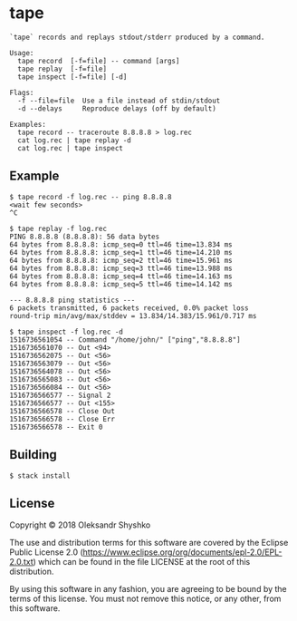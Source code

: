 # tape
```
`tape` records and replays stdout/stderr produced by a command.

Usage:
  tape record  [-f=file] -- command [args]
  tape replay  [-f=file]
  tape inspect [-f=file] [-d]

Flags:
  -f --file=file  Use a file instead of stdin/stdout
  -d --delays     Reproduce delays (off by default)

Examples:
  tape record -- traceroute 8.8.8.8 > log.rec
  cat log.rec | tape replay -d
  cat log.rec | tape inspect
```

## Example
```
$ tape record -f log.rec -- ping 8.8.8.8
<wait few seconds>
^C

$ tape replay -f log.rec
PING 8.8.8.8 (8.8.8.8): 56 data bytes
64 bytes from 8.8.8.8: icmp_seq=0 ttl=46 time=13.834 ms
64 bytes from 8.8.8.8: icmp_seq=1 ttl=46 time=14.210 ms
64 bytes from 8.8.8.8: icmp_seq=2 ttl=46 time=15.961 ms
64 bytes from 8.8.8.8: icmp_seq=3 ttl=46 time=13.988 ms
64 bytes from 8.8.8.8: icmp_seq=4 ttl=46 time=14.163 ms
64 bytes from 8.8.8.8: icmp_seq=5 ttl=46 time=14.142 ms

--- 8.8.8.8 ping statistics ---
6 packets transmitted, 6 packets received, 0.0% packet loss
round-trip min/avg/max/stddev = 13.834/14.383/15.961/0.717 ms

$ tape inspect -f log.rec -d
1516736561054 -- Command "/home/john/" ["ping","8.8.8.8"]
1516736561070 -- Out <94>
1516736562075 -- Out <56>
1516736563079 -- Out <56>
1516736564078 -- Out <56>
1516736565083 -- Out <56>
1516736566084 -- Out <56>
1516736566577 -- Signal 2
1516736566577 -- Out <155>
1516736566578 -- Close Out
1516736566578 -- Close Err
1516736566578 -- Exit 0
```

## Building

```
$ stack install
```

## License

Copyright © 2018 Oleksandr Shyshko

The use and distribution terms for this software are covered by the
Eclipse Public License 2.0 (https://www.eclipse.org/org/documents/epl-2.0/EPL-2.0.txt)
which can be found in the file LICENSE at the root of this distribution.

By using this software in any fashion, you are agreeing to be bound by the terms of this license.
You must not remove this notice, or any other, from this software.

